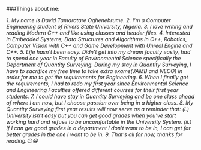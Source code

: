 ###Things about me:

*1. My name is David Tamaratare Oghenebrume.*
*2. I'm a Computer Engineering student of Rivers State University, Nigeria.*
*3. I love writing and reading Modern C++ and like using classes and header files.*
*4. Interested in Embedded Systems, Data Structures and Algorithms in C++, Robotics, Computer Vision with C++ and Game Development with Unreal Engine and C++.*
*5. Life hasn't been easy. Didn't get into my dream faculty easily, had to spend one year in Faculty of Environmental Science specifically the Department of Quantity Surveying. During my stay in Quantity Surveying, I have to sacrifice my free time to take extra exams(JAMB and NECO) in order for me to get the requirements for Engineering.*
*6. When I finally got the requirements, I had to redo my first year since Environmental Science and Engineering Faculties offered different courses for their first year students.*
*7. I could have stay in Quantity Surveying and be one class ahead of where I am now, but I choose passion over being in a higher class.*
*8. My Quantity Surveying first year results will now serve as a reminder that: (i.) University isn't easy but you can get good grades when you've start working hard and refuse to be uncomfortable in the University System. (ii.) If I can get good grades in a department I don't want to be in, I can get far better grades in the one I want to be in.*
*9. That's all for now, thanks for reading.😊😁*
